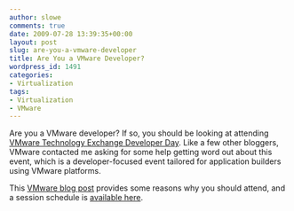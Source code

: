 ```yaml
---
author: slowe
comments: true
date: 2009-07-28 13:39:35+00:00
layout: post
slug: are-you-a-vmware-developer
title: Are You a VMware Developer?
wordpress_id: 1491
categories:
- Virtualization
tags:
- Virtualization
- VMware
---
```


Are you a VMware developer? If so, you should be looking at attending [VMware Technology Exchange Developer Day](http://communities.vmware.com/community/developer/techexchange). Like a few other bloggers, VMware contacted me asking for some help getting word out about this event, which is a developer-focused event tailored for application builders using VMware platforms.

This [VMware blog post](http://blogs.vmware.com/developer/2009/07/5-reasons-to-attend-technology-exchange-developer-day.html) provides some reasons why you should attend, and a session schedule is [available here](http://blogs.vmware.com/developer/2009/07/vmware-technology-exchange-developer-day-sessions-schedule.html).

